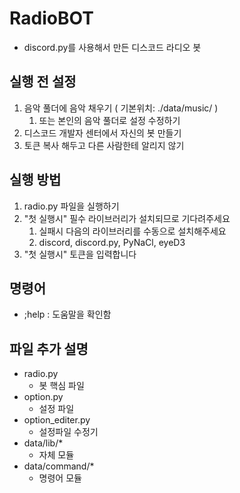 # RadioBOT
- discord.py를 사용해서 만든 디스코드 라디오 봇

## 실행 전 설정
1. 음악 풀더에 음악 채우기 ( 기본위치: ./data/music/ )
    1. 또는 본인의 음악 풀더로 설정 수정하기
2. 디스코드 개발자 센터에서 자신의 봇 만들기
3. 토큰 복사 해두고 다른 사람한테 알리지 않기

## 실행 방법
1. radio.py 파일을 실행하기
2. "첫 실행시" 필수 라이브러리가 설치되므로 기다려주세요
    1. 실패시 다음의 라이브러리를 수동으로 설치해주세요
    2. discord, discord.py, PyNaCl, eyeD3
3. "첫 실행시" 토큰을 입력합니다

## 명령어
- ;help : 도움말을 확인함

## 파일 추가 설명
- radio.py
    - 봇 핵심 파일
- option.py
    - 설정 파일
- option_editer.py
    - 설정파일 수정기
- data/lib/*
    - 자체 모듈
- data/command/*
    - 명령어 모듈
